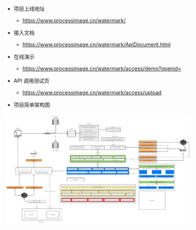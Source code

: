 - 项目上线地址
    - https://www.processimage.cn/watermark/

- 接入文档
    - https://www.processimage.cn/watermark/ApiDocument.html

- 在线演示
    - https://www.processimage.cn/watermark/access/demo?openid=

- API 调用测试页
    - https://www.processimage.cn/watermark/access/upload

- 项目简单架构图

![简单架构](document/watermark.jpg)
